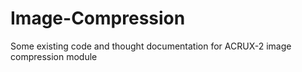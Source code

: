 # Image-Compression
Some existing code and thought documentation for ACRUX-2 image compression module

